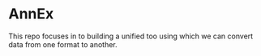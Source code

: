 # AnnEx
This repo focuses in to building a unified too using which we can convert data from one format to another. 
